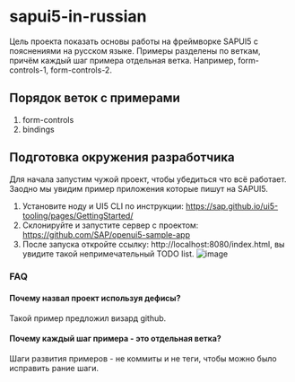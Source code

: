 # sapui5-in-russian
Цель проекта показать основы работы на фреймворке SAPUI5 с пояснениями на русском языке.
Примеры разделены по веткам, причём каждый шаг примера отдельная ветка.
Например, form-controls-1, form-controls-2.

## Порядок веток с примерами
1. form-controls
2. bindings

## Подготовка окружения разработчика
Для начала запустим чужой проект, чтобы убедиться что всё работает. Заодно мы увидим пример приложения которые пишут на SAPUI5.

1. Установите ноду и UI5 CLI по инструкции:
https://sap.github.io/ui5-tooling/pages/GettingStarted/
2. Склонируйте и запустите сервер с проектом:
https://github.com/SAP/openui5-sample-app
3. После запуска откройте ссылку: http://localhost:8080/index.html, вы увидите такой непримечательный TODO list.
![image](https://user-images.githubusercontent.com/5730634/179907900-e8c6eb36-2429-4980-972a-2d3c42f8c4bd.png)


### FAQ
#### Почему назвал проект используя дефисы?
Такой пример предложил визард github.
#### Почему каждый шаг примера - это отдельная ветка?
Шаги развития примеров - не коммиты и не теги, чтобы можно было исправить рание шаги.
